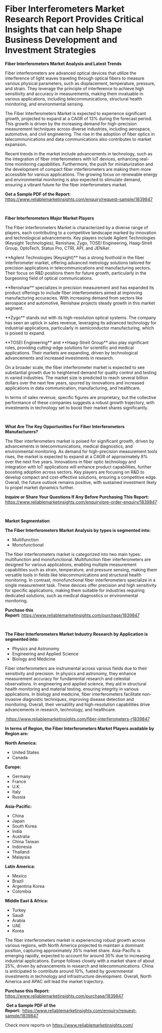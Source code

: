 <p><h1>Fiber Interferometers Market Research Report Provides Critical Insights that can help Shape Business Development and Investment Strategies</h1></p><p><strong>Fiber Interferometers Market Analysis and Latest Trends</strong></p>
<p><p>Fiber interferometers are advanced optical devices that utilize the interference of light waves traveling through optical fibers to measure various physical parameters, such as displacement, temperature, pressure, and strain. They leverage the principle of interference to achieve high sensitivity and accuracy in measurements, making them invaluable in various applications, including telecommunications, structural health monitoring, and environmental sensing.</p><p>The Fiber Interferometers Market is expected to experience significant growth, projected to expand at a CAGR of 13% during the forecast period. This growth is driven by the increasing demand for high-precision measurement techniques across diverse industries, including aerospace, automotive, and civil engineering. The rise in the adoption of fiber optics in telecommunications and data communications also contributes to market expansion.</p><p>Recent trends in the market include advancements in technology, such as the integration of fiber interferometers with IoT devices, enhancing real-time monitoring capabilities. Furthermore, the push for miniaturization and the development of compact fiber interferometers are making them more accessible for various applications. The growing focus on renewable energy and environmental monitoring is also expected to stimulate demand, ensuring a vibrant future for the fiber interferometers market.</p></p>
<p><strong>Get a Sample PDF of the Report:&nbsp;</strong> <a href="https://www.reliablemarketinsights.com/enquiry/request-sample/1839847?utm_campaign=2100&utm_medium=2&utm_source=Github&utm_content=ia&utm_term=19022025&utm_id=fiber-interferometers">https://www.reliablemarketinsights.com/enquiry/request-sample/1839847</a></p>
<p>&nbsp;</p>
<p><strong>Fiber Interferometers Major Market Players</strong></p>
<p><p>The Fiber Interferometers Market is characterized by a diverse range of players, each contributing to a competitive landscape marked by innovation and technological advancements. Key players include Agilent Technologies (Keysight Technologies), Renishaw, Zygo, TOSEI Engineering, Haag-Streit Group, OptoTech, Status Pro, CTRI, API, and JENAer.</p><p>**Agilent Technologies (Keysight)** has a strong foothold in the fiber interferometer market, offering advanced metrology solutions tailored for precision applications in telecommunications and manufacturing sectors. Their focus on R&D positions them for future growth, particularly in the burgeoning field of optical communications.</p><p>**Renishaw** specializes in precision measurement and has expanded its product offerings to include fiber interferometers aimed at improving manufacturing accuracies. With increasing demand from sectors like aerospace and automotive, Renishaw projects steady growth in this market segment.</p><p>**Zygo** stands out with its high-resolution optical systems. The company has seen an uptick in sales revenue, leveraging its advanced technology for industrial applications, particularly in semiconductor manufacturing, which is poised to expand.</p><p>**TOSEI Engineering** and **Haag-Streit Group** also play significant roles, providing cutting-edge solutions for scientific and medical applications. Their markets are expanding, driven by technological advancements and increased investments in research.</p><p>On a broader scale, the fiber interferometer market is expected to see substantial growth due to heightened demand for quality control and testing in varied industries. The market size is predicted to reach several billion dollars over the next few years, spurred by innovations and increased applications in data communication, manufacturing, and healthcare.</p><p>In terms of sales revenue, specific figures are proprietary, but the collective performance of these companies suggests a robust growth trajectory, with investments in technology set to boost their market shares significantly.</p></p>
<p>&nbsp;</p>
<p><strong>What Are The Key Opportunities For Fiber Interferometers Manufacturers?</strong></p>
<p><p>The fiber interferometers market is poised for significant growth, driven by advancements in telecommunications, medical diagnostics, and environmental monitoring. As demand for high-precision measurement tools rises, the market is expected to expand at a CAGR of approximately 8% over the next five years. Innovations in fiber optic technology and integration with IoT applications will enhance product capabilities, further boosting adoption across sectors. Key players are focusing on R&D to develop compact and cost-effective solutions, ensuring a competitive edge. Overall, the future outlook remains positive, with sustained investment likely to propel market dynamics further.</p></p>
<p><strong>Inquire or Share Your Questions If Any Before Purchasing This Report:</strong> <a href="https://www.reliablemarketinsights.com/enquiry/pre-order-enquiry/1839847?utm_campaign=2100&utm_medium=2&utm_source=Github&utm_content=ia&utm_term=19022025&utm_id=fiber-interferometers">https://www.reliablemarketinsights.com/enquiry/pre-order-enquiry/1839847</a></p>
<p>&nbsp;</p>
<p><strong>Market Segmentation</strong></p>
<p><strong>The Fiber Interferometers Market Analysis by types is segmented into:</strong></p>
<p><ul><li>Multifunction</li><li>Monofunctional</li></ul></p>
<p><p>The fiber interferometers market is categorized into two main types: multifunction and monofunctional. Multifunction fiber interferometers are designed for various applications, enabling multiple measurement capabilities such as strain, temperature, and pressure sensing, making them versatile tools in fields like telecommunications and structural health monitoring. In contrast, monofunctional fiber interferometers specialize in a single measurement task. These devices offer precision and high sensitivity for specific applications, making them suitable for industries requiring dedicated solutions, such as medical diagnostics or environmental monitoring.</p></p>
<p><strong>Purchase this Report:&nbsp;</strong><a href="https://www.reliablemarketinsights.com/purchase/1839847?utm_campaign=2100&utm_medium=2&utm_source=Github&utm_content=ia&utm_term=19022025&utm_id=fiber-interferometers">https://www.reliablemarketinsights.com/purchase/1839847</a></p>
<p>&nbsp;</p>
<p><strong>The Fiber Interferometers Market Industry Research by Application is segmented into:</strong></p>
<p><ul><li>Physics and Astronomy</li><li>Engineering and Applied Science</li><li>Biology and Medicine</li></ul></p>
<p><p>Fiber interferometers are instrumental across various fields due to their sensitivity and precision. In physics and astronomy, they enhance measurement accuracy for fundamental research and celestial observations. In engineering and applied science, they aid in structural health monitoring and material testing, ensuring integrity in various applications. In biology and medicine, fiber interferometers facilitate non-invasive diagnostic techniques, improving disease detection and monitoring. Overall, their versatility and high-resolution capabilities drive advancements in research, technology, and healthcare.</p></p>
<p><a href="https://www.reliablemarketinsights.com/fiber-interferometers-r1839847?utm_campaign=2100&utm_medium=2&utm_source=Github&utm_content=ia&utm_term=19022025&utm_id=fiber-interferometers">&nbsp;https://www.reliablemarketinsights.com/fiber-interferometers-r1839847</a></p>
<p><strong>In terms of Region, the Fiber Interferometers Market Players available by Region are:</strong></p>
<p>
    <p> <strong> North America: </strong>
        <ul>
            <li>United States</li>
            <li>Canada</li>
        </ul>
        </p> 
    <p> <strong> Europe: </strong>
        <ul>
            <li>Germany</li>
            <li>France</li>
            <li>U.K.</li>
            <li>Italy</li>
            <li>Russia</li>
        </ul>
        </p> 
    <p> <strong> Asia-Pacific: </strong>
        <ul>
            <li>China</li>
            <li>Japan</li>
            <li>South Korea</li>
            <li>India</li>
            <li>Australia</li>
            <li>China Taiwan</li>
            <li>Indonesia</li>
            <li>Thailand</li>
            <li>Malaysia</li>
        </ul>
        </p> 
    <p> <strong> Latin America: </strong>
        <ul>
            <li>Mexico</li>
            <li>Brazil</li>
            <li>Argentina Korea</li>
            <li>Colombia</li>
        </ul>
        </p> 
    <p> <strong> Middle East & Africa: </strong>
        <ul>
            <li>Turkey</li>
            <li>Saudi</li>
            <li>Arabia</li>
            <li>UAE</li>
            <li>Korea</li>
        </ul>
    </p>
    </p>
<p><p>The fiber interferometers market is experiencing robust growth across various regions, with North America projected to maintain a dominant position, capturing approximately 35% market share. Asia-Pacific is emerging rapidly, expected to account for around 30% due to increasing industrial applications. Europe follows closely with a market share of about 25%, driven by advancements in research and telecommunications. China is anticipated to contribute around 10%, fueled by governmental investments in technology and infrastructure development. Overall, North America and APAC will lead the market trajectory.</p></p>
<p><strong>Purchase this Report: </strong><a href="https://www.reliablemarketinsights.com/purchase/1839847?utm_campaign=2100&utm_medium=2&utm_source=Github&utm_content=ia&utm_term=19022025&utm_id=fiber-interferometers">https://www.reliablemarketinsights.com/purchase/1839847</a></p>
<p>&nbsp;<strong>Get a Sample PDF of the Report:&nbsp;&nbsp;</strong><a href="https://www.reliablemarketinsights.com/enquiry/request-sample/1839847?utm_campaign=2100&utm_medium=2&utm_source=Github&utm_content=ia&utm_term=19022025&utm_id=fiber-interferometers">https://www.reliablemarketinsights.com/enquiry/request-sample/1839847</a></p>
<p><strong></strong></p>
<p>Check more reports on <a href="https://www.reliablemarketinsights.com/?utm_campaign=2100&utm_medium=2&utm_source=Github&utm_content=ia&utm_term=19022025&utm_id=fiber-interferometers">https://www.reliablemarketinsights.com/</a></p>
